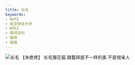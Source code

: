 ```yaml
---
title: 长毛
keywords:
- NUFE
- 南京财经大学
- WIKI
- 南财百科
- 猫咪
- 猫猫
---
```

![长毛](/mao/长毛.jpg)
【未绝育】
长毛狸花猫
跟鳌拜是不一样的美
不是很亲人